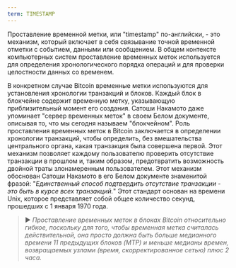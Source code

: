 ```yaml
---
term: TIMESTAMP
---
```


Проставление временной метки, или "timestamp" по-английски, - это механизм, который включает в себя связывание точной временной отметки с событием, данными или сообщением. В общем контексте компьютерных систем проставление временных меток используется для определения хронологического порядка операций и для проверки целостности данных со временем.

В конкретном случае Bitcoin временные метки используются для установления хронологии транзакций и блоков. Каждый блок в блокчейне содержит временную метку, указывающую приблизительный момент его создания. Сатоши Накамото даже упоминает "сервер временных меток" в своем Белом документе, описывая то, что мы сегодня называем "блокчейном". Роль проставления временных меток в Bitcoin заключается в определении хронологии транзакций, чтобы определить, без вмешательства центрального органа, какая транзакция была совершена первой. Этот механизм позволяет каждому пользователю проверить отсутствие транзакции в прошлом и, таким образом, предотвратить возможность двойной траты злонамеренным пользователем. Этот механизм обоснован Сатоши Накамото в его Белом документе знаменитой фразой: "*Единственный способ подтвердить отсутствие транзакции - это быть в курсе всех транзакций.*" Этот стандарт основан на времени Unix, которое представляет собой общее количество секунд, прошедших с 1 января 1970 года.

> ► *Проставление временных меток в блоках Bitcoin относительно гибкое, поскольку для того, чтобы временная метка считалась действительной, она просто должна быть больше медианного времени 11 предыдущих блоков (MTP) и меньше медианы времен, возвращаемых узлами (время, скорректированное сетью) плюс 2 часа.*